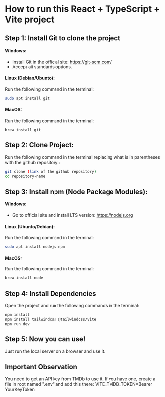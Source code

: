 # How to run this React + TypeScript + Vite project

## Step 1: Install Git to clone the project

#### Windows:
- Install Git in the official site: https://git-scm.com/
- Accept all standards options.

#### Linux (Debian/Ubunto):
Run the following command in the terminal:
```bash
sudo apt install git
```

#### MacOS:
Run the following command in the terminal:
```bash
brew install git
```


## Step 2: Clone Project:
Run the following command in the terminal replacing what is in parentheses with the github repository::
```bash
git clone (link of the github repository)
cd repository-name
```

## Step 3: Install npm (Node Package Modules):

#### Windows:
- Go to official site and install LTS version: https://nodejs.org

#### Linux (Ubunto/Debian):
Run the following command in the terminal:
```bash
sudo apt install nodejs npm
```

#### MacOS:
Run the following command in the terminal:
```bash
brew install node
```

## Step 4: Install Dependencies
Open the project and run the following commands in the terminal:
```bash
npm install
npm install tailwindcss @tailwindcss/vite
npm run dev
```

## Step 5: Now you can use!
Just run the local server on a browser and use it.

## Important Observation
You need to get an API key from TMDb to use it. If you have one, create a file in root named ".env" and add this there:
VITE_TMDB_TOKEN=Bearer YourKeyToken
